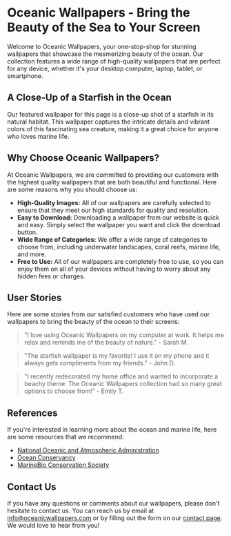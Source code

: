 <!--
Write me content for website with wallpaper which alt text is:

"A close-up of a starfish in the ocean"

The name/title of the page should not be 1:1 copy of the alt text but rather a real content of the website which is using this wallpaper.

- Use markdown format 
- Start with the heading
- The content should look like a real website 
- Include real sections like references, contact, user stories, etc. use things relevant to the page purpose.
- Feel free to use structure like headings, bullets, numbering, blockquotes, paragraphs, horizontal lines, etc.
- You can use formatting like bold or _italic_
- You can include UTF-8 emojis
- Links should be only #hash anchors (and you can refer to the document itself)
- Do not include images
-->

<!--font:Open Sans-->

# Oceanic Wallpapers - Bring the Beauty of the Sea to Your Screen

Welcome to Oceanic Wallpapers, your one-stop-shop for stunning wallpapers that showcase the mesmerizing beauty of the ocean. Our collection features a wide range of high-quality wallpapers that are perfect for any device, whether it's your desktop computer, laptop, tablet, or smartphone.

## A Close-Up of a Starfish in the Ocean

Our featured wallpaper for this page is a close-up shot of a starfish in its natural habitat. This wallpaper captures the intricate details and vibrant colors of this fascinating sea creature, making it a great choice for anyone who loves marine life.

## Why Choose Oceanic Wallpapers?

At Oceanic Wallpapers, we are committed to providing our customers with the highest quality wallpapers that are both beautiful and functional. Here are some reasons why you should choose us:

- **High-Quality Images:** All of our wallpapers are carefully selected to ensure that they meet our high standards for quality and resolution.
- **Easy to Download:** Downloading a wallpaper from our website is quick and easy. Simply select the wallpaper you want and click the download button.
- **Wide Range of Categories:** We offer a wide range of categories to choose from, including underwater landscapes, coral reefs, marine life, and more.
- **Free to Use:** All of our wallpapers are completely free to use, so you can enjoy them on all of your devices without having to worry about any hidden fees or charges.

## User Stories

Here are some stories from our satisfied customers who have used our wallpapers to bring the beauty of the ocean to their screens:

> "I love using Oceanic Wallpapers on my computer at work. It helps me relax and reminds me of the beauty of nature." - Sarah M.

> "The starfish wallpaper is my favorite! I use it on my phone and it always gets compliments from my friends." - John D.

> "I recently redecorated my home office and wanted to incorporate a beachy theme. The Oceanic Wallpapers collection had so many great options to choose from!" - Emily T.

## References

If you're interested in learning more about the ocean and marine life, here are some resources that we recommend:

- [National Oceanic and Atmospheric Administration](#noaa)
- [Ocean Conservancy](#ocean-conservancy)
- [MarineBio Conservation Society](#marinebio)

## Contact Us

If you have any questions or comments about our wallpapers, please don't hesitate to contact us. You can reach us by email at [info@oceanicwallpapers.com](mailto:info@oceanicwallpapers.com) or by filling out the form on our [contact page](#contact). We would love to hear from you!
